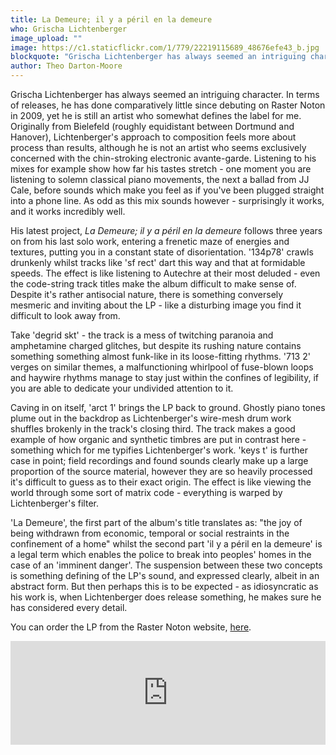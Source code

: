 ```yaml
---
title: La Demeure; il y a péril en la demeure
who: Grischa Lichtenberger
image_upload: ""
image: https://c1.staticflickr.com/1/779/22219115689_48676efe43_b.jpg
blockquote: "Grischa Lichtenberger has always seemed an intriguing character. In terms of releases, he has done comparatively little since debuting on Raster Noton in 2009, yet he is still an artist who somewhat defines the label for me. Originally from Bielefeld (roughly equidistant between Dortmund and Hanover), Lichtenberger's approach to composition feels more about process than results, although he is not an artist who seems exclusively concerned with the chin-stroking electronic avante-garde. Listening to his mixes for example show how far his tastes stretch - one moment you are listening to solemn classical piano movements, the next a ballad from JJ Cale, before sounds which make you feel as if you've been plugged straight into a phone line. As odd as this mix sounds however - surprisingly it works, and it works incredibly well."
author: Theo Darton-Moore
---
```

Grischa Lichtenberger has always seemed an intriguing character. In terms of releases, he has done comparatively little since debuting on Raster Noton in 2009, yet he is still an artist who somewhat defines the label for me. Originally from Bielefeld (roughly equidistant between Dortmund and Hanover), Lichtenberger's approach to composition feels more about process than results, although he is not an artist who seems exclusively concerned with the chin-stroking electronic avante-garde. Listening to his mixes for example show how far his tastes stretch - one moment you are listening to solemn classical piano movements, the next a ballad from JJ Cale, before sounds which make you feel as if you've been plugged straight into a phone line. As odd as this mix sounds however - surprisingly it works, and it works incredibly well.

His latest project, _La Demeure; il y a péril en la demeure_ follows three years on from his last solo work, entering a frenetic maze of energies and textures, putting you in a constant state of disorientation. '134p78' crawls drunkenly whilst tracks like 'sf rect' dart this way and that at formidable speeds. The effect is like listening to Autechre at their most deluded - even the code-string track titles make the album difficult to make sense of. Despite it's rather antisocial nature, there is something conversely mesmeric and inviting about the LP - like a disturbing image you find it difficult to look away from.

Take 'degrid skt' - the track is a mess of twitching paranoia and amphetamine charged glitches, but despite its rushing nature contains something something almost funk-like in its loose-fitting rhythms. '713 2' verges on similar themes, a malfunctioning whirlpool of fuse-blown loops and haywire rhythms manage to stay just within the confines of legibility, if you are able to dedicate your undivided attention to it.

Caving in on itself, 'arct 1' brings the LP back to ground. Ghostly piano tones plume out in the backdrop as Lichtenberger's wire-mesh drum work shuffles brokenly in the track's closing third. The track makes a good example of how organic and synthetic timbres are put in contrast here - something which for me typifies Lichtenberger's work. 'keys t' is further case in point; field recordings and found sounds clearly make up a large proportion of the source material, however they are so heavily processed it's difficult to guess as to their exact origin. The effect is like viewing the world through some sort of matrix code - everything is warped by Lichtenberger's filter.

'La Demeure', the first part of the album's title translates as: "the joy of being withdrawn from economic, temporal or social restraints in the confinement of a home" whilst the second part 'il y a péril en la demeure' is a legal term which enables the police to break into peoples' homes in the case of an 'imminent danger'. The suspension between these two concepts is something defining of the LP's sound, and expressed clearly, albeit in an abstract form.  But then perhaps this is to be expected - as idiosyncratic as his work is, when Lichtenberger does release something, he makes sure he has considered every detail.

You can order the LP from the Raster Noton website, [here](http://www.raster-noton.net/detail/index/sArticle/737/sCategory/9).

<iframe width="100%" height="166" scrolling="no" frameborder="no" src="https://w.soundcloud.com/player/?url=https%3A//api.soundcloud.com/tracks/224490177&color=ff5500&auto_play=false&hide_related=false&show_comments=true&show_user=true&show_reposts=false"></iframe>

